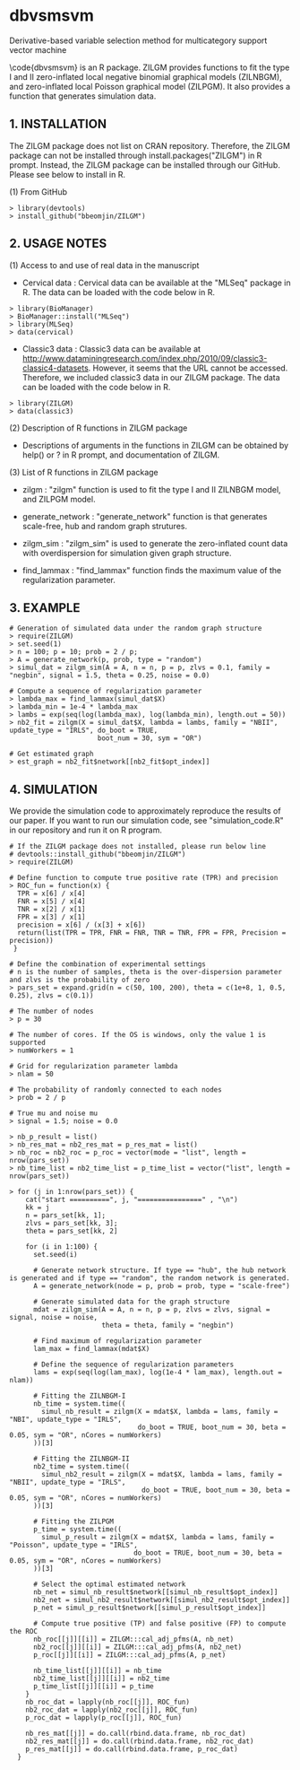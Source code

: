# dbvsmsvm
Derivative-based variable selection method for multicategory support vector machine

\code{dbvsmsvm} is an R package. ZILGM provides functions to fit the type I and II zero-inflated local negative binomial graphical models (ZILNBGM), and zero-inflated local Poisson graphical model (ZILPGM).
It also provides a function that generates simulation data. 

## 1. INSTALLATION

The ZILGM package does not list on CRAN repository. Therefore, the ZILGM package can not be installed through install.packages("ZILGM") in R prompt.
Instead, the ZILGM package can be installed through our GitHub.
Please see below to install in R.

(1) From GitHub
```{r}
> library(devtools)
> install_github("bbeomjin/ZILGM")
```

## 2. USAGE NOTES

(1) Access to and use of real data in the manuscript

- Cervical data : Cervical data can be available at the "MLSeq" package in R. The data can be loaded with the code below in R.
```{r}
> library(BioManager)
> BioManager::install("MLSeq")
> library(MLSeq)
> data(cervical)
```
- Classic3 data : Classic3 data can be available at http://www.dataminingresearch.com/index.php/2010/09/classic3-classic4-datasets. 
	         However, it seems that the URL cannot be accessed. Therefore, we included classic3 data in our ZILGM package.
	         The data can be loaded with the code below in R.
```{r}
> library(ZILGM)
> data(classic3)
```

(2) Description of R functions in ZILGM package

- Descriptions of arguments in the functions in ZILGM can be obtained by help() or ? in R prompt, and documentation of ZILGM.   


(3) List of R functions in ZILGM package

- zilgm : "zilgm" function is used to fit the type I and II ZILNBGM model, and ZILPGM model.

- generate_network : "generate_network" function is that generates scale-free, hub and random graph strutures.

- zilgm_sim : "zilgm_sim" is used to generate the zero-inflated count data with overdispersion for simulation given graph structure.

- find_lammax : "find_lammax"  function finds the maximum value of the regularization parameter.


## 3. EXAMPLE

```{r}
# Generation of simulated data under the random graph structure
> require(ZILGM)
> set.seed(1)
> n = 100; p = 10; prob = 2 / p;
> A = generate_network(p, prob, type = "random")
> simul_dat = zilgm_sim(A = A, n = n, p = p, zlvs = 0.1, family = "negbin", signal = 1.5, theta = 0.25, noise = 0.0)    

# Compute a sequence of regularization parameter
> lambda_max = find_lammax(simul_dat$X)
> lambda_min = 1e-4 * lambda_max
> lambs = exp(seq(log(lambda_max), log(lambda_min), length.out = 50))
> nb2_fit = zilgm(X = simul_dat$X, lambda = lambs, family = "NBII", update_type = "IRLS", do_boot = TRUE,
                      boot_num = 30, sym = "OR")

# Get estimated graph
> est_graph = nb2_fit$network[[nb2_fit$opt_index]]
```
## 4. SIMULATION

We provide the simulation code to approximately reproduce the results of our paper. If you want to run our simulation code, see "simulation_code.R" in our repository and run it on R program.
```{r}
# If the ZILGM package does not installed, please run below line
# devtools::install_github("bbeomjin/ZILGM")
> require(ZILGM)

# Define function to compute true positive rate (TPR) and precision
> ROC_fun = function(x) {
  TPR = x[6] / x[4]
  FNR = x[5] / x[4]
  TNR = x[2] / x[1]
  FPR = x[3] / x[1]
  precision = x[6] / (x[3] + x[6])
  return(list(TPR = TPR, FNR = FNR, TNR = TNR, FPR = FPR, Precision = precision))
 }

# Define the combination of experimental settings
# n is the number of samples, theta is the over-dispersion parameter and zlvs is the probability of zero
> pars_set = expand.grid(n = c(50, 100, 200), theta = c(1e+8, 1, 0.5, 0.25), zlvs = c(0.1))

# The number of nodes
> p = 30

# The number of cores. If the OS is windows, only the value 1 is supported
> numWorkers = 1

# Grid for regularization parameter lambda
> nlam = 50

# The probability of randomly connected to each nodes
> prob = 2 / p

# True mu and noise mu
> signal = 1.5; noise = 0.0

> nb_p_result = list()
> nb_res_mat = nb2_res_mat = p_res_mat = list()
> nb_roc = nb2_roc = p_roc = vector(mode = "list", length = nrow(pars_set))
> nb_time_list = nb2_time_list = p_time_list = vector("list", length = nrow(pars_set))

> for (j in 1:nrow(pars_set)) {
    cat("start ==========", j, "================" , "\n")
    kk = j
    n = pars_set[kk, 1]; 
    zlvs = pars_set[kk, 3];
    theta = pars_set[kk, 2]
  
    for (i in 1:100) {
      set.seed(i)
    
      # Generate network structure. If type == "hub", the hub network is generated and if type == "random", the random network is generated.
      A = generate_network(node = p, prob = prob, type = "scale-free")
    
      # Generate simulated data for the graph structure
      mdat = zilgm_sim(A = A, n = n, p = p, zlvs = zlvs, signal = signal, noise = noise,
                       theta = theta, family = "negbin")
    
      # Find maximum of regularization parameter
      lam_max = find_lammax(mdat$X)
    
      # Define the sequence of regularization parameters
      lams = exp(seq(log(lam_max), log(1e-4 * lam_max), length.out = nlam))
    
      # Fitting the ZILNBGM-I
      nb_time = system.time((
        simul_nb_result = zilgm(X = mdat$X, lambda = lams, family = "NBI", update_type = "IRLS", 
                                do_boot = TRUE, boot_num = 30, beta = 0.05, sym = "OR", nCores = numWorkers)
      ))[3]
    
      # Fitting the ZILNBGM-II
      nb2_time = system.time((
        simul_nb2_result = zilgm(X = mdat$X, lambda = lams, family = "NBII", update_type = "IRLS", 
                                 do_boot = TRUE, boot_num = 30, beta = 0.05, sym = "OR", nCores = numWorkers)
      ))[3]
    
      # Fitting the ZILPGM
      p_time = system.time((
        simul_p_result = zilgm(X = mdat$X, lambda = lams, family = "Poisson", update_type = "IRLS",
                               do_boot = TRUE, boot_num = 30, beta = 0.05, sym = "OR", nCores = numWorkers)
      ))[3]
    
      # Select the optimal estimated network
      nb_net = simul_nb_result$network[[simul_nb_result$opt_index]]
      nb2_net = simul_nb2_result$network[[simul_nb2_result$opt_index]]
      p_net = simul_p_result$network[[simul_p_result$opt_index]]
    
      # Compute true positive (TP) and false positive (FP) to compute the ROC
      nb_roc[[j]][[i]] = ZILGM:::cal_adj_pfms(A, nb_net)
      nb2_roc[[j]][[i]] = ZILGM:::cal_adj_pfms(A, nb2_net)
      p_roc[[j]][[i]] = ZILGM:::cal_adj_pfms(A, p_net)
    
      nb_time_list[[j]][[i]] = nb_time
      nb2_time_list[[j]][[i]] = nb2_time
      p_time_list[[j]][[i]] = p_time
    }
    nb_roc_dat = lapply(nb_roc[[j]], ROC_fun)
    nb2_roc_dat = lapply(nb2_roc[[j]], ROC_fun)
    p_roc_dat = lapply(p_roc[[j]], ROC_fun)
  
    nb_res_mat[[j]] = do.call(rbind.data.frame, nb_roc_dat)
    nb2_res_mat[[j]] = do.call(rbind.data.frame, nb2_roc_dat)
    p_res_mat[[j]] = do.call(rbind.data.frame, p_roc_dat)
  }
```

